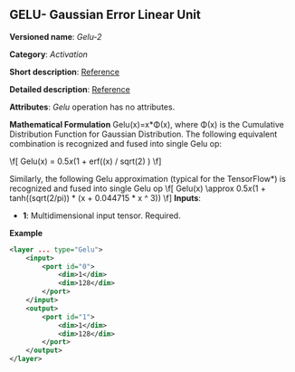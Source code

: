 ## GELU- Gaussian Error Linear Unit <a name="Gelu"></a>

**Versioned name**: *Gelu-2*

**Category**: *Activation*

**Short description**: [Reference](https://pytorch.org/docs/stable/nn.functional.html#gelu)

**Detailed description**: [Reference](https://arxiv.org/abs/1606.08415)

**Attributes**: *Gelu* operation has no attributes.

**Mathematical Formulation**
Gelu(x)=x*Φ(x), where Φ(x) is the Cumulative Distribution Function for Gaussian Distribution.
The following equivalent combination is recognized and fused into single Gelu op: 

\f[
    Gelu(x) = 0.5*x*(1 + erf((x) / sqrt(2) )
\f]

Similarly, the following Gelu approximation (typical for the TensorFlow*) is  recognized and fused into single Gelu op
\f[
    Gelu(x) \approx  0.5*x*(1 + tanh((sqrt(2/pi)) * (x + 0.044715 * x ^ 3))
\f]
**Inputs**:

*   **1**: Multidimensional input tensor. Required.

**Example**

```xml
<layer ... type="Gelu">
    <input>
        <port id="0">
            <dim>1</dim>
            <dim>128</dim>
        </port>
    </input>
    <output>
        <port id="1">
            <dim>1</dim>
            <dim>128</dim>
        </port>
    </output>
</layer>

```